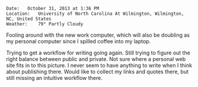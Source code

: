 	Date:	October 31, 2013 at 1:36 PM
	Location:	University of North Carolina At Wilmington, Wilmington, NC, United States
	Weather:	79° Partly Cloudy

Fooling around with the new work computer, which will also be doubling as my personal computer since I spilled coffee into my laptop. 

Trying to get a workflow for writing going again. Still trying to figure out the right balance between public and private. Not sure where a personal web site fits in to this picture. I never seem to have anything to write when I think about publishing there. Would like to collect my links and quotes there, but still missing an intuitive workflow there.